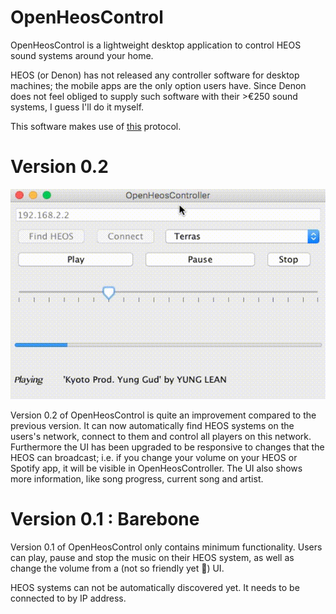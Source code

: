 # OpenHeosControl

OpenHeosControl is a lightweight desktop application to control HEOS sound systems around your home.

HEOS (or Denon) has not released any controller software for desktop machines; the mobile apps are the only option users have.
Since Denon does not feel obliged to supply such software with their >€250 sound systems, I guess I'll do it myself.

This software makes use of [this](01.2015_HEOS---CLI_PROTOCOL_V01.pdf) protocol. 

# Version 0.2

![Version 0.2](https://github.com/bart-kneepkens/OpenHeosControl/blob/master/02.gif "Version 0.2")

Version 0.2 of OpenHeosControl is quite an improvement compared to the previous version. It can now automatically find HEOS systems on the users's network, connect to them and control all players on this network. Furthermore the UI has been upgraded to be responsive to changes that the HEOS can broadcast; i.e. if you change your volume on your HEOS or Spotify app, it will be visible in OpenHeosController. The UI also shows more information, like song progress, current song and artist.

# Version 0.1 : Barebone
Version 0.1 of OpenHeosControl only contains minimum functionality. Users can play, pause and stop the music on their HEOS system, as well as change the volume from a (not so friendly yet 🤔) UI.

HEOS systems can not be automatically discovered yet. It needs to be connected to by IP address.
